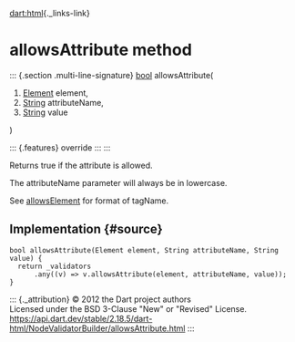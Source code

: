 [dart:html](../../dart-html/dart-html-library){._links-link}

allowsAttribute method
======================

::: {.section .multi-line-signature}
[bool](../../dart-core/bool-class) allowsAttribute(

1.  [Element](../element-class) element,
2.  [String](../../dart-core/string-class) attributeName,
3.  [String](../../dart-core/string-class) value

)

::: {.features}
override
:::
:::

Returns true if the attribute is allowed.

The attributeName parameter will always be in lowercase.

See [allowsElement](allowselement) for format of tagName.

Implementation {#source}
--------------

``` {.language-dart data-language="dart"}
bool allowsAttribute(Element element, String attributeName, String value) {
  return _validators
      .any((v) => v.allowsAttribute(element, attributeName, value));
}
```

::: {._attribution}
© 2012 the Dart project authors\
Licensed under the BSD 3-Clause \"New\" or \"Revised\" License.\
<https://api.dart.dev/stable/2.18.5/dart-html/NodeValidatorBuilder/allowsAttribute.html>
:::
